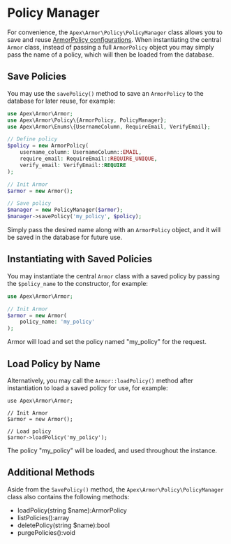 
# Policy Manager

For convenience, the `Apex\Armor\Policy\PolicyManager` class allows you to save and reuse [ArmorPolicy configurations](armorpolicy.md).  When instantiating the central `Armor` class, instead of passing a full `ArmorPolicy` object you may simply pass the name of a policy, which will then be loaded from the database.


## Save Policies

You may use the `savePolicy()` method to save an `ArmorPolicy` to the database for later reuse, for example:

~~~php
use Apex\Armor\Armor;
use Apex\Armor\Policy\{ArmorPolicy, PolicyManager};
use Apex\Armor\Enums\{UsernameColumn, RequireEmail, VerifyEmail};

// Define policy
$policy = new ArmorPolicy(
    username_column: UsernameColumn::EMAIL, 
    require_email: RequireEmail::REQUIRE_UNIQUE, 
    verify_email: VerifyEmail::REQUIRE
);

// Init Armor
$armor = new Armor();

// Save policy
$manager = new PolicyManager($armor);
$manager->savePolicy('my_policy', $policy);
~~~

Simply pass the desired name along with an `ArmorPolicy` object, and it will be saved in the database for future use.  


## Instantiating with Saved Policies

You may instantiate the central `Armor` class with a saved policy by passing the `$policy_name` to the constructor, for example:

~~~php
use Apex\Armor\Armor;

// Init Armor
$armor = new Armor(
    policy_name: 'my_policy'
);
~~~

Armor will load and set the policy named "my_policy" for the request.


## Load Policy by Name

Alternatively, you may call the `Armor::loadPolicy()` method after instantiation to load a saved policy for use, for example:

~~~
use Apex\Armor\Armor;

// Init Armor
$armor = new Armor();

// Load policy
$armor->loadPolicy('my_policy');
~~~

The policy "my_policy" will be loaded, and used throughout the instance.


## Additional Methods

Aside from the `SavePolicy()` method, the `Apex\Armor\Policy\PolicyManager` class also contains the following methods:

* loadPolicy(string $name):ArmorPolicy
* listPolicies():array
* deletePolicy(string $name):bool
* purgePolicies():void





